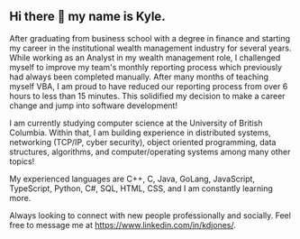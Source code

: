 ## Hi there 👋 my name is Kyle.

After graduating from business school with a degree in finance and starting my career in the institutional wealth management industry for several years.  While working as an Analyst in my wealth management role, I challenged myself to improve my team's monthly reporting process which previously had always been completed manually.  After many months of teaching myself VBA, I am proud to have reduced our reporting process from over 6 hours to less than 15 minutes.  This solidified my decision to make a career change and jump into software development!

I am currently studying computer science at the University of British Columbia.  Within that, I am building experience in distributed systems, networking (TCP/IP, cyber security), object oriented programming, data structures, algorithms, and computer/operating systems among many other topics!

My experienced languages are C++, C, Java, GoLang, JavaScript, TypeScript, Python, C#, SQL, HTML, CSS, and I am constantly learning more.

Always looking to connect with new people professionally and socially. Feel free to message me at https://www.linkedin.com/in/kdjones/.

<!--
**CdrePuddles/CdrePuddles** is a ✨ _special_ ✨ repository because its `README.md` (this file) appears on your GitHub profile.

Here are some ideas to get you started:

- 🔭 I’m currently working on ...
- 🌱 I’m currently learning ...
- 👯 I’m looking to collaborate on ...
- 🤔 I’m looking for help with ...
- 💬 Ask me about ...
- 📫 How to reach me: ...
- 😄 Pronouns: ...
- ⚡ Fun fact: ...
-->
